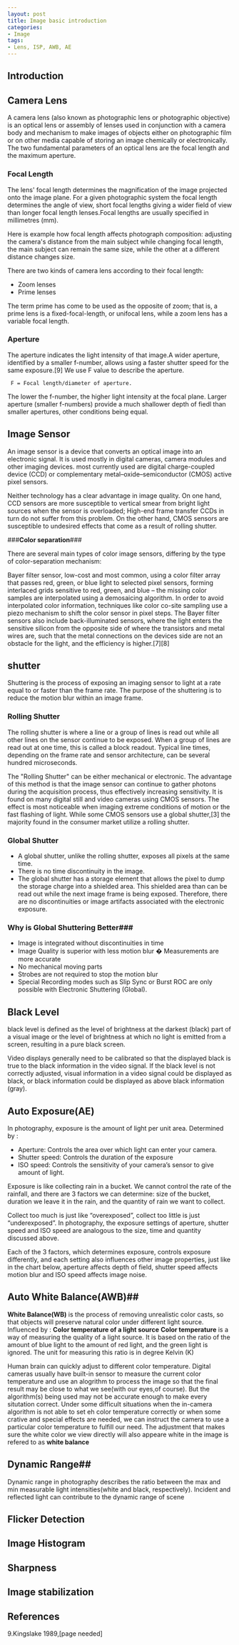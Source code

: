 ```yaml
---
layout: post
title: Image basic introduction
categories:
- Image
tags:
- Lens, ISP, AWB, AE
---
```

## **Introduction**
## **Camera Lens**
A camera lens (also known as photographic lens or photographic objective) is an optical lens or assembly of lenses used in conjunction with a camera body and mechanism to make images of objects either on photographic film or on other media capable of storing an image chemically or electronically.
The two fundamental parameters of an optical lens are the focal length and the maximum aperture.
### **Focal Length**
The lens' focal length determines the magnification of the image projected onto the image plane. For a given photographic system the focal length determines the angle of view, short focal lengths giving a wider field of view than longer focal length lenses.Focal lengths are usually specified in millimetres (mm).

Here is example how focal length affects photograph composition: adjusting the camera's distance from the main subject while changing focal length, the main subject can remain the same size, while the other at a different distance changes size.

There are two kinds of camera lens according to their focal length: 
 + Zoom lenses
 + Prime lenses

The term prime has come to be used as the opposite of zoom; that is, a prime lens is a fixed-focal-length, or unifocal lens, while a zoom lens has a variable focal length.

### **Aperture**
The aperture indicates the light intensity of that image.A wider aperture, identified by a smaller f-number, allows using a faster shutter speed for the same exposure.[9]
We use F value to describe the aperture.


     F = Focal length/diameter of aperture.


The lower the f-number, the higher light intensity at the focal plane. Larger aperture (smaller f-numbers) provide a much shallower depth of fiedl than smaller apertures, other conditions being equal.
## **Image Sensor**
An image sensor is a device that converts an optical image into an electronic signal. It is used mostly in digital cameras, camera modules and other imaging devices. most currently used are digital charge-coupled device (CCD) or complementary metal–oxide–semiconductor (CMOS) active pixel sensors.


Neither technology has a clear advantage in image quality. On one hand, CCD sensors are more susceptible to vertical smear from bright light sources when the sensor is overloaded; High-end frame transfer CCDs in turn do not suffer from this problem. On the other hand, CMOS sensors are susceptible to undesired effects that come as a result of rolling shutter.

###**Color separation**###

There are several main types of color image sensors, differing by the type of color-separation mechanism:

Bayer filter sensor, low-cost and most common, using a color filter array that passes red, green, or blue light to selected pixel sensors, forming interlaced grids sensitive to red, green, and blue – the missing color samples are interpolated using a demosaicing algorithm. In order to avoid interpolated color information, techniques like color co-site sampling use a piezo mechanism to shift the color sensor in pixel steps. The Bayer filter sensors also include back-illuminated sensors, where the light enters the sensitive silicon from the opposite side of where the transistors and metal wires are, such that the metal connections on the devices side are not an obstacle for the light, and the efficiency is higher.[7][8]

## **shutter**
Shuttering is the process of exposing an imaging sensor to light at a rate equal to or faster than the frame rate. The purpose of the shuttering is to reduce the motion blur within an image frame.
### **Rolling Shutter**
The rolling shutter is where a line or a group of lines is read out while all other lines on the sensor continue to be exposed. When a group of lines are read out at one time, this is called a block readout. Typical line times, depending on the frame rate and sensor architecture, can be several hundred microseconds.

The "Rolling Shutter" can be either mechanical or electronic. The advantage of this method is that the image sensor can continue to gather photons during the acquisition process, thus effectively increasing sensitivity. It is found on many digital still and video cameras using CMOS sensors. The effect is most noticeable when imaging extreme conditions of motion or the fast flashing of light. While some CMOS sensors use a global shutter,[3] the majority found in the consumer market utilize a rolling shutter.

### **Global Shutter**
 + A global shutter, unlike the rolling shutter, exposes all pixels at the same time.
 + There is no time discontinuity in the image.
 + The global shutter has a storage element that allows the pixel to dump the storage charge into a shielded area. This shielded area than can be read out while the next image frame is being exposed. Therefore, there are no discontinuities or image artifacts associated with the electronic exposure.

### **Why is Global Shuttering Better**###
 + Image is integrated without discontinuities in time
 + Image Quality is superior with less motion blur � Measurements are more accurate
 + No mechanical moving parts
 + Strobes are not required to stop the motion blur
 + Special Recording modes such as Slip Sync or Burst ROC are only possible with Electronic Shuttering (Global).
 
## **Black Level**
black level is defined as the level of brightness at the darkest (black) part of a visual image or the level of brightness at which no light is emitted from a screen, resulting in a pure black screen.

Video displays generally need to be calibrated so that the displayed black is true to the black information in the video signal. If the black level is not correctly adjusted, visual information in a video signal could be displayed as black, or black information could be displayed as above black information (gray).

## **Auto Exposure(AE)**
In photography, exposure is the amount of light per unit area.
Determined by : 
 + Aperture:
  Controls the area over which light can enter your camera.
 + Shutter speed:
  Controls the duration of the exposure
 + ISO speed:
  Controls the sensitivity of your camera’s sensor to give amount of light.

Exposure is like collecting rain in a bucket. We cannot control the rate of the rainfall, and there are 3 factors we can determine: size of the bucket, duration we leave it in the rain, and the quantity of rain we want to collect.

Collect too much is just like “overexposed”, collect too little is just “underexposed”. In photography, the exposure settings of aperture, shutter speed and ISO speed are analogous to the size, time and quantity discussed above.

Each of the 3 factors, which determines exposure, controls exposure differently, and each setting also influences other image properties, just like in the chart below, aperture affects depth of field, shutter speed affects motion blur and ISO speed affects image noise.

## **Auto White Balance(AWB)**##
**White Balance(WB)** is the process of removing unrealistic color casts, so that objects will preserve natural color under different light source. 
Influenced by :
**Color temperature of a light source**
**Color temperature** is a way of measuring the quality of a light source. It is based on the ratio of the amount of blue light to the amount of red light, and the green light is ignored. The unit for measuring this ratio is in degree Kelvin (K)

Human brain can quickly adjust to different color temperature. Digital cameras usually have built-in sensor to measure the current color temperature and use an alogrithm to process the image so that the final result may be close to what we see(with our eyes,of course). But the algorithm(s) being used may not be accurate enough to make every situtation correct.  Under some difficult situations when the in-camera algorithm is not able to set eh color temperature correctly or when some crative and special effects are needed, we can instruct the camera to use a particular color temperature to fulfill our need. The adjustment that makes sure the white color we view directly will also appeare white in the image is refered to as **white balance**  
## **Dynamic Range**##
Dynamic range in photography describes the ratio between the max and min measurable light intensities(white and black, respectively).  Incident and reflected light can contribute to the dynamic range of scene  
## **Flicker Detection** ##
## **Image Histogram**
## **Sharpness**
## **Image stabilization**
## **References**
 9.Kingslake 1989,[page needed]
